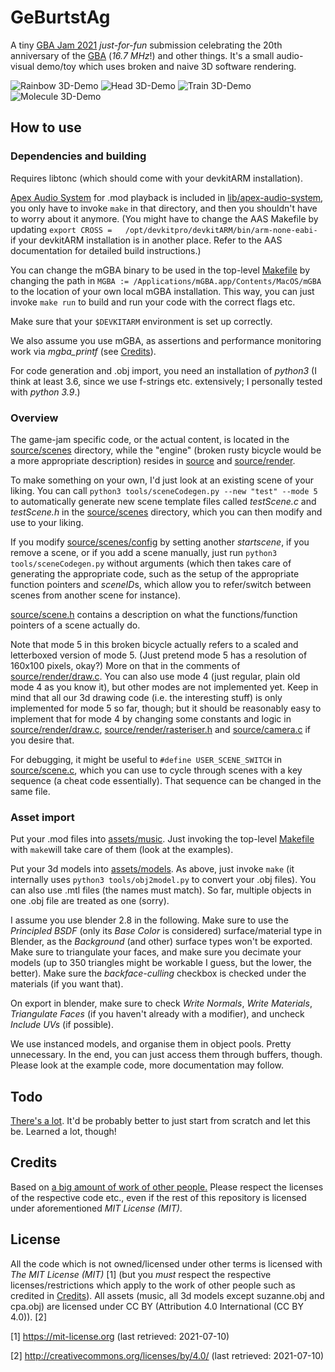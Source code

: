# GeBurtstAg
A tiny [GBA Jam 2021](https://itch.io/jam/gbajam21) *just-for-fun* submission celebrating the 20th anniversary of the [GBA](https://en.wikipedia.org/wiki/Game_Boy_Advance) (*16.7 MHz*!) and other things. It's a small audio-visual demo/toy which uses broken and naive 3D software rendering. 

![Rainbow 3D-Demo](readme-assets/demo-0.gif)
![Head 3D-Demo](readme-assets/demo-1.gif)
![Train 3D-Demo](readme-assets/demo-2.gif)
![Molecule 3D-Demo](readme-assets/demo-3.gif)


## How to use
### Dependencies and building
Requires libtonc (which should come with your devkitARM installation). 

[Apex Audio System](https://github.com/stuij/apex-audio-system) for .mod playback is included in [lib/apex-audio-system](lib/apex-audio-system), you only have to invoke ```make``` in that directory, and then you shouldn't have to worry about it anymore. (You might have to change the AAS Makefile by updating ```export CROSS =   /opt/devkitpro/devkitARM/bin/arm-none-eabi-``` if your devkitARM installation is in another place. Refer to the AAS documentation for detailed build instructions.)

You can change the mGBA binary to be used in the top-level [Makefile](Makefile) by changing the path in ```MGBA := /Applications/mGBA.app/Contents/MacOS/mGBA``` to the location of your own local mGBA installation. This way, you can just invoke ```make run``` to build and run your code with the correct flags etc.

Make sure that your ```$DEVKITARM``` environment is set up correctly. 

We also assume you use mGBA, as assertions and performance monitoring work via *mgba_printf* (see [Credits](CREDITS.md)). 

For code generation and .obj import, you need an installation of *python3* (I think at least 3.6, since we use f-strings etc. extensively; I personally tested with *python 3.9*.)

### Overview

The game-jam specific code, or the actual content, is located in the [source/scenes](source/scenes) directory, while the "engine" (broken rusty bicycle would be a more appropriate description) resides in [source](source) and [source/render](source/render). 

To make something on your own, I'd just look at an existing scene of your liking. You can call ```python3 tools/sceneCodegen.py --new "test" --mode 5``` to automatically generate new scene template files called *testScene.c* and *testScene.h* in the [source/scenes](source/scenes) directory, which you can then modify and use to your liking.

If you modify [source/scenes/config](source/scenes/config) by setting another *startscene*, if you remove a scene, or if you add a scene manually, just run ```python3 tools/sceneCodegen.py``` without arguments (which then takes care of generating the appropriate code, such as the setup of the appropriate function pointers and *sceneID*s, which allow you to refer/switch between scenes from another scene for instance). 

[source/scene.h](source/scene.h) contains a description on what the functions/function pointers of a scene actually do. 

Note that mode 5 in this broken bicycle actually refers to a scaled and letterboxed version of mode 5. 
(Just pretend mode 5 has a resolution of 160x100 pixels, okay?) More on that in the comments of [source/render/draw.c](source/render/draw.c). You can also use mode 4 (just regular, plain old mode 4 as you know it), but other modes are not implemented yet. Keep in mind that all our 3d drawing code (i.e. the interesting stuff) is only implemented for mode 5 so far, though; but it should be reasonably easy to implement that for mode 4 by changing some constants and logic in [source/render/draw.c](source/render/draw.c), [source/render/rasteriser.h](source/render/rasteriser.h) and [source/camera.c](source/camera.c)  if you desire that. 

For debugging, it might be useful to ```#define USER_SCENE_SWITCH``` in [source/scene.c](source/scene.c), which you can use to cycle through scenes with a key sequence (a cheat code essentially). That sequence can be changed in the same file. 


### Asset import
Put your .mod files into [assets/music](assets/music). Just invoking the top-level [Makefile](Makefile) with ```make```will take care of them (look at the examples). 

Put your 3d models into [assets/models](assets/models). As above, just invoke ```make``` (it internally uses ```python3 tools/obj2model.py``` to convert your .obj files). You can also use .mtl files (the names must match). So far, multiple objects in one .obj file are treated as one (sorry).

I assume you use blender 2.8 in the following.
Make sure to use the *Principled BSDF* (only its *Base Color* is considered) surface/material type in Blender, as the *Background* (and other) surface types won't be exported. Make sure to triangulate your faces, and make sure you decimate your models (up to 350 triangles might be workable I guess, but the lower, the better). Make sure the *backface-culling* checkbox is checked under the materials (if you want that).

On export in blender, make sure to check *Write Normals*, *Write Materials*, *Triangulate Faces* (if you haven't already with a modifier), and uncheck *Include UVs* (if possible). 

We use instanced models, and organise them in object pools. Pretty unnecessary. In the end, you can just access them through buffers, though. Please look at the example code, more documentation may follow.  


## Todo
[There's a lot](TODO.md). It'd be probably better to just start from scratch and let this be. Learned a lot, though!

## Credits
Based on [a big amount of work of other people.](CREDITS.md) Please respect the licenses of the respective code etc., even if the rest of this repository is licensed under aforementioned *MIT License (MIT)*.   

## License 
All the code which is not owned/licensed under other terms is licensed with *The MIT License (MIT)* [1] (but you *must* respect the respective licenses/restrictions which apply to the work of other people such as credited in [Credits](CREDITS.md)). All assets (music, all 3d models except suzanne.obj and cpa.obj) are licensed under CC BY (Attribution 4.0 International (CC BY 4.0)). [2]

[1] <https://mit-license.org> (last retrieved: 2021-07-10)

[2] <http://creativecommons.org/licenses/by/4.0/> (last retrieved: 2021-07-10)
